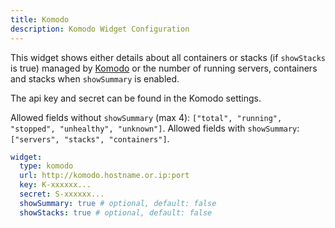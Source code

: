 ```yaml
---
title: Komodo
description: Komodo Widget Configuration
---
```


This widget shows either details about all containers or stacks (if `showStacks` is true) managed by [Komodo](https://komo.do/) or the number of running servers, containers and stacks when `showSummary` is enabled.

The api key and secret can be found in the Komodo settings.

Allowed fields without `showSummary` (max 4): `["total", "running", "stopped", "unhealthy", "unknown"]`.
Allowed fields with `showSummary`: `["servers", "stacks", "containers"]`.

```yaml
widget:
  type: komodo
  url: http://komodo.hostname.or.ip:port
  key: K-xxxxxx...
  secret: S-xxxxxx...
  showSummary: true # optional, default: false
  showStacks: true # optional, default: false
```

